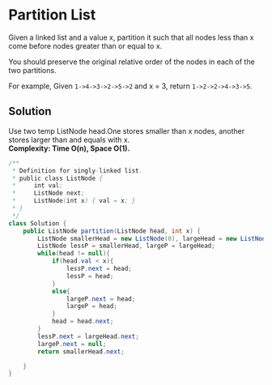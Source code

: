 # Partition List
Given a linked list and a value x, partition it such that all nodes less than x come before nodes greater than or equal to x.

You should preserve the original relative order of the nodes in each of the two partitions.

For example,
Given `1->4->3->2->5->2` and x = 3,
return `1->2->2->4->3->5`.
## Solution
Use two temp ListNode head.One stores smaller than x nodes, another stores larger than and equals with x.  
**Complexity: Time O(n), Space O(1).**
```java
/**
 * Definition for singly-linked list.
 * public class ListNode {
 *     int val;
 *     ListNode next;
 *     ListNode(int x) { val = x; }
 * }
 */
class Solution {
    public ListNode partition(ListNode head, int x) {
        ListNode smallerHead = new ListNode(0), largeHead = new ListNode(0);
        ListNode lessP = smallerHead, largeP = largeHead;
        while(head != null){
            if(head.val < x){
                lessP.next = head;
                lessP = head;
            }
            else{
                largeP.next = head;
                largeP = head;
            }
            head = head.next;
        }
        lessP.next = largeHead.next;
        largeP.next = null;
        return smallerHead.next;

    }
}
```
